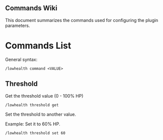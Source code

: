 Commands Wiki
---

This document summarizes the commands used for configuring the plugin parameters.


# Commands List

General syntax:
```
/lowhealth command <VALUE>
```

## Threshold

Get the threshold value (0 - 100% HP)
```
/lowhealth threshold get
```

Set the threshold to another value.

Example: Set it to 60% HP. 
```
/lowhealth threshold set 60
```